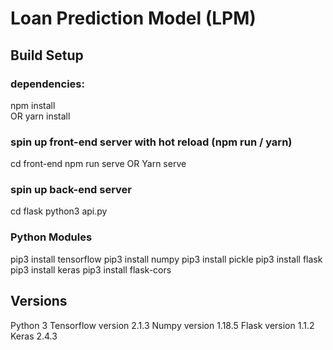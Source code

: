 # Loan Prediction Model (LPM)

## Build Setup

### dependencies:
npm install  
OR
yarn install

### spin up front-end server with hot reload (npm run / yarn)
cd front-end
npm run serve
OR
Yarn serve 

### spin up back-end server 
cd flask 
python3 api.py

### Python Modules
pip3 install tensorflow
pip3 install numpy 
pip3 install pickle 
pip3 install flask 
pip3 install keras 
pip3 install flask-cors


## Versions 
Python 3 
Tensorflow version 2.1.3
Numpy version 1.18.5
Flask version 1.1.2
Keras 2.4.3
